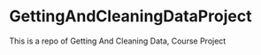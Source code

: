 GettingAndCleaningDataProject
=============================

This is a repo of Getting And Cleaning Data, Course Project

